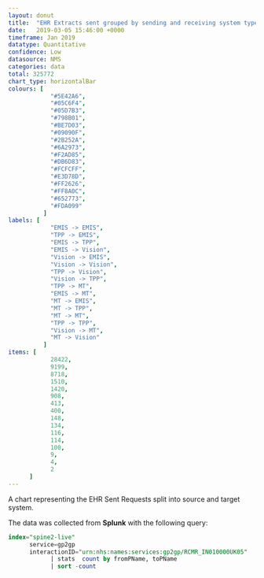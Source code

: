 ```yaml
---
layout: donut
title:  "EHR Extracts sent grouped by sending and receiving system type"
date:   2019-03-05 15:46:00 +0000
timeframe: Jan 2019
datatype: Quantitative
confidence: Low
datasource: NMS
categories: data
total: 325772
chart_type: horizontalBar
colours: [
            "#5E42A6",
            "#05C6F4",
            "#05D7B3",
            "#798B01",
            "#BE7D03",
            "#09090F",
            "#2B252A",
            "#6A2973",
            "#F2AD85",
            "#DB6D83",
            "#FCFCFF",
            "#E3D78D",
            "#FF2626",
            "#FF8A0C",
            "#652773",
            "#FDA099"
          ]
labels: [
            "EMIS -> EMIS",
            "TPP -> EMIS",
            "EMIS -> TPP",
            "EMIS -> Vision",
            "Vision -> EMIS",
            "Vision -> Vision",
            "TPP -> Vision",
            "Vision -> TPP",
            "TPP -> MT",
            "EMIS -> MT",
            "MT -> EMIS",
            "MT -> TPP",
            "MT -> MT",
            "TPP -> TPP",
            "Vision -> MT",
            "MT -> Vision"
          ]
items: [
            28422,
            9199,
            8718,
            1510,
            1420,
            908,
            413,
            400,
            148,
            134,
            116,
            114,
            100,
            9,
            4,
            2
      ]
---
```

A chart representing the EHR Sent Requests split into source and target system.

The data was collected from **Splunk** with the following query: 

```sql
index="spine2-live" 
      service=gp2gp 
      interactionID="urn:nhs:names:services:gp2gp/RCMR_IN010000UK05" 
            | stats  count by fromPName, toPName 
            | sort -count
```